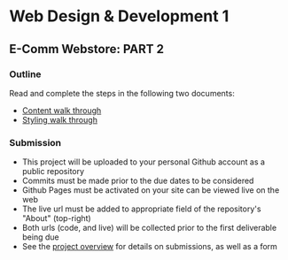 # Web Design & Development 1
## E-Comm Webstore: PART 2

### Outline

Read and complete the steps in the following two documents:

- [Content walk through](https://www.notion.so/juneate/Webstore-Part-2-Content-82e34001fca54aac93b7d1e9053a5927)
- [Styling walk through](https://www.notion.so/juneate/Webstore-Part-2-Style-b057567610534569b33fb5bfdb34ce6b)

### Submission

- This project will be uploaded to your personal Github account as a public repository
- Commits must be made prior to the due dates to be considered
- Github Pages must be activated on your site can be viewed live on the web
- The live url must be added to appropriate field of the repository's "About" (top-right)
- Both urls (code, and live) will be collected prior to the first deliverable being due
- See the [project overview](https://www.notion.so/juneate/Project-Webstore-28443f753b344d60b0176a24e14f17c9) for details on submissions, as well as a form




